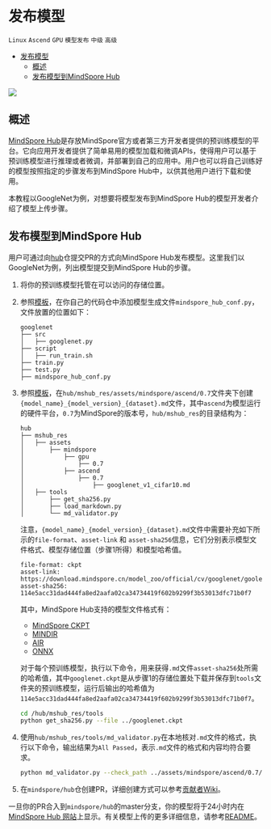 # 发布模型

`Linux` `Ascend` `GPU` `模型发布` `中级` `高级`

<!-- TOC -->

- [发布模型](#发布模型)
    - [概述](#概述)
    - [发布模型到MindSpore Hub](#发布模型到mindspore-hub)

<!-- /TOC -->

<a href="https://gitee.com/mindspore/docs/blob/r1.5/docs/hub/docs/source_zh_cn/publish_model.md" target="_blank"><img src="https://gitee.com/mindspore/docs/raw/r1.5/resource/_static/logo_source.png"></a>

## 概述

[MindSpore Hub](https://www.mindspore.cn/resources/hub/)是存放MindSpore官方或者第三方开发者提供的预训练模型的平台。它向应用开发者提供了简单易用的模型加载和微调APIs，使得用户可以基于预训练模型进行推理或者微调，并部署到自己的应用中。用户也可以将自己训练好的模型按照指定的步骤发布到MindSpore Hub中，以供其他用户进行下载和使用。

本教程以GoogleNet为例，对想要将模型发布到MindSpore Hub的模型开发者介绍了模型上传步骤。

## 发布模型到MindSpore Hub

用户可通过向[hub](https://gitee.com/mindspore/hub)仓提交PR的方式向MindSpore Hub发布模型。这里我们以GoogleNet为例，列出模型提交到MindSpore Hub的步骤。

1. 将你的预训练模型托管在可以访问的存储位置。

2. 参照[模板](https://gitee.com/mindspore/mindspore/blob/r1.5/model_zoo/official/cv/googlenet/mindspore_hub_conf.py)，在你自己的代码仓中添加模型生成文件`mindspore_hub_conf.py`，文件放置的位置如下：

   ```text
   googlenet
   ├── src
   │   ├── googlenet.py
   ├── script
   │   ├── run_train.sh
   ├── train.py
   ├── test.py
   ├── mindspore_hub_conf.py
   ```

3. 参照[模板](https://gitee.com/mindspore/hub/blob/r1.5/mshub_res/assets/mindspore/ascend/0.7/googlenet_v1_cifar10.md#)，在`hub/mshub_res/assets/mindspore/ascend/0.7`文件夹下创建`{model_name}_{model_version}_{dataset}.md`文件，其中`ascend`为模型运行的硬件平台，`0.7`为MindSpore的版本号，`hub/mshub_res`的目录结构为：

   ```text
   hub
   ├── mshub_res
   │   ├── assets
   │       ├── mindspore
   │           ├── gpu
   │               ├── 0.7
   │           ├── ascend
   │               ├── 0.7
   │                   ├── googlenet_v1_cifar10.md
   │   ├── tools
   │       ├── get_sha256.py
   │       ├── load_markdown.py
   │       └── md_validator.py
   ```

   注意，`{model_name}_{model_version}_{dataset}.md`文件中需要补充如下所示的`file-format`、`asset-link` 和 `asset-sha256`信息，它们分别表示模型文件格式、模型存储位置（步骤1所得）和模型哈希值。

   ```text
   file-format: ckpt
   asset-link: https://download.mindspore.cn/model_zoo/official/cv/googlenet/goolenet_ascend_0.2.0_cifar10_official_classification_20200713/googlenet.ckpt
   asset-sha256: 114e5acc31dad444fa8ed2aafa02ca34734419f602b9299f3b53013dfc71b0f7
   ```

   其中，MindSpore Hub支持的模型文件格式有：
   - [MindSpore CKPT](https://www.mindspore.cn/docs/programming_guide/zh-CN/r1.5/save_model.html#checkpoint)
   - [MINDIR](https://www.mindspore.cn/docs/programming_guide/zh-CN/r1.5/save_model.html#mindir)
   - [AIR](https://www.mindspore.cn/docs/programming_guide/zh-CN/r1.5/save_model.html#air)
   - [ONNX](https://www.mindspore.cn/docs/programming_guide/zh-CN/r1.5/save_model.html#onnx)

   对于每个预训练模型，执行以下命令，用来获得`.md`文件`asset-sha256`处所需的哈希值，其中`googlenet.ckpt`是从步骤1的存储位置处下载并保存到`tools`文件夹的预训练模型，运行后输出的哈希值为`114e5acc31dad444fa8ed2aafa02ca34734419f602b9299f3b53013dfc71b0f7`。

   ```bash
   cd /hub/mshub_res/tools
   python get_sha256.py --file ../googlenet.ckpt
   ```

4. 使用`hub/mshub_res/tools/md_validator.py`在本地核对`.md`文件的格式，执行以下命令，输出结果为`All Passed`，表示`.md`文件的格式和内容均符合要求。

   ```bash
   python md_validator.py --check_path ../assets/mindspore/ascend/0.7/googlenet_v1_cifar10.md
   ```

5. 在`mindspore/hub`仓创建PR，详细创建方式可以参考[贡献者Wiki](https://gitee.com/mindspore/mindspore/blob/r1.5/CONTRIBUTING.md#)。

一旦你的PR合入到`mindspore/hub`的master分支，你的模型将于24小时内在[MindSpore Hub 网站](https://www.mindspore.cn/resources/hub)上显示。有关模型上传的更多详细信息，请参考[README](https://gitee.com/mindspore/hub/blob/r1.5/mshub_res/README.md#)。
